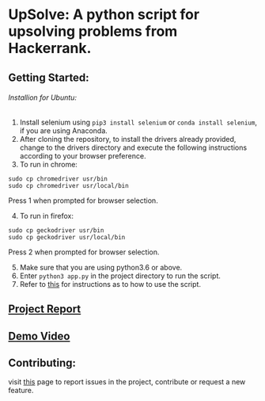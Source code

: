 # UpSolve: A python script for upsolving problems from Hackerrank.
## Getting Started:
###### Installion for Ubuntu:
1. Install selenium using `pip3 install selenium` or `conda install selenium`, if you are using Anaconda.
2. After cloning the repository, to install the drivers already provided, change to the drivers directory and execute the following instructions according to your browser preference.
2. To run in chrome: 
```
sudo cp chromedriver usr/bin
sudo cp chromedriver usr/local/bin
```
Press 1 when prompted for browser selection.

4. To run in firefox: 
```
sudo cp geckodriver usr/bin
sudo cp geckodriver usr/local/bin
```
Press 2 when prompted for browser selection.

5. Make sure that you are using python3.6 or above.
6. Enter `python3 app.py` in the project directory to run the script.
7. Refer to [this]() for instructions as to how to use the script.

## [Project Report]()
## [Demo Video]()

## Contributing:
visit [this](https://github.com/masterchief01/UpSolve/issues) page to report issues in the project, contribute or request a new feature.
